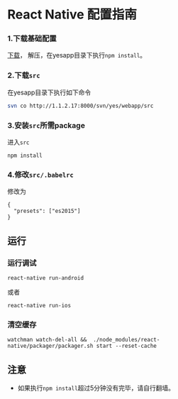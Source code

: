 # React Native 配置指南

### 1.下载基础配置

[下载](https://github.com/zhouzhongyuan/yesapp/archive/master.zip)，
解压，在yesapp目录下执行`npm install`。

### 2.下载`src`

在yesapp目录下执行如下命令
```bash
svn co http://1.1.2.17:8000/svn/yes/webapp/src
```

### 3.安装`src`所需package
进入`src`
```
npm install
```

### 4.修改`src/.babelrc`

修改为
```
{
  "presets": ["es2015"]
}
```

## 运行
### 运行调试
```
react-native run-android
```
或者
```
react-native run-ios
```
### 清空缓存
```
watchman watch-del-all &&  ./node_modules/react-native/packager/packager.sh start --reset-cache

```

## 注意
- 如果执行`npm install`超过5分钟没有完毕，请自行翻墙。
